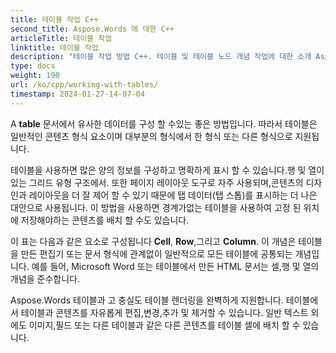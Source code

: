 ```yaml
---
title: 테이블 작업 C++
second_title: Aspose.Words 에 대한 C++
articleTitle: 테이블 작업
linktitle: 테이블 작업
description: "테이블 작업 방법 C++. 테이블 및 테이블 노드 개념 작업에 대한 소개 Aspose.Words 에 대한 C++."
type: docs
weight: 190
url: /ko/cpp/working-with-tables/
timestamp: 2024-01-27-14-07-04
---
```


A **table** 문서에서 유사한 데이터를 구성 할 수있는 좋은 방법입니다. 따라서 테이블은 일반적인 콘텐츠 형식 요소이며 대부분의 형식에서 한 형식 또는 다른 형식으로 지원됩니다.

테이블을 사용하면 많은 양의 정보를 구성하고 명확하게 표시 할 수 있습니다.행 및 열이있는 그리드 유형 구조에서. 또한 페이지 레이아웃 도구로 자주 사용되며,콘텐츠의 디자인과 레이아웃을 더 잘 제어 할 수 있기 때문에 탭 데이터(탭 스톱)를 표시하는 더 나은 대안으로 사용됩니다. 이 방법을 사용하면 경계가없는 테이블을 사용하여 고정 된 위치에 저장해야하는 콘텐츠를 배치 할 수도 있습니다.

이 표는 다음과 같은 요소로 구성됩니다 **Cell**, **Row**,그리고 **Column**. 이 개념은 테이블을 만든 편집기 또는 문서 형식에 관계없이 일반적으로 모든 테이블에 공통되는 개념입니다. 예를 들어, Microsoft Word 또는 테이블에서 만든 HTML 문서는 셀,행 및 열의 개념을 준수합니다.

Aspose.Words 테이블과 고 충실도 테이블 렌더링을 완벽하게 지원합니다. 테이블에서 테이블과 콘텐츠를 자유롭게 편집,변경,추가 및 제거할 수 있습니다. 일반 텍스트 외에도 이미지,필드 또는 다른 테이블과 같은 다른 콘텐츠를 테이블 셀에 배치 할 수 있습니다.
